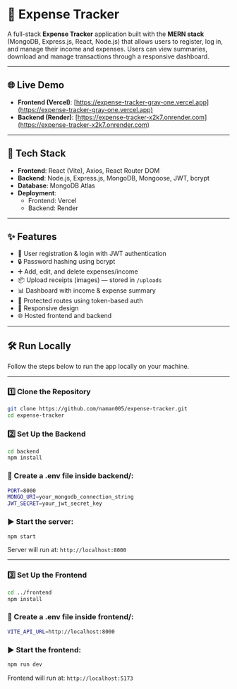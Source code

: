 # 💸 Expense Tracker

A full-stack **Expense Tracker** application built with the **MERN stack** (MongoDB, Express.js, React, Node.js) that allows users to register, log in, and manage their income and expenses. Users can view summaries, download and manage transactions through a responsive dashboard.

---

## 🌐 Live Demo

- **Frontend (Vercel)**: [https://expense-tracker-gray-one.vercel.app](https://expense-tracker-gray-one.vercel.app)
- **Backend (Render)**: [https://expense-tracker-x2k7.onrender.com](https://expense-tracker-x2k7.onrender.com)

---

## 🚀 Tech Stack

- **Frontend**: React (Vite), Axios, React Router DOM
- **Backend**: Node.js, Express.js, MongoDB, Mongoose, JWT, bcrypt
- **Database**: MongoDB Atlas
- **Deployment**:
  - Frontend: Vercel
  - Backend: Render

---

## ✨ Features

- 🔐 User registration & login with JWT authentication
- 🔒 Password hashing using bcrypt
- ➕ Add, edit, and delete expenses/income
- 📦 Upload receipts (images) — stored in `/uploads`
- 📊 Dashboard with income & expense summary
- 🧭 Protected routes using token-based auth
- 📱 Responsive design
- 🌐 Hosted frontend and backend

---

## 🛠️ Run Locally

Follow the steps below to run the app locally on your machine.

---

### 1️⃣ Clone the Repository

```bash
git clone https://github.com/naman005/expense-tracker.git
cd expense-tracker
```
### 2️⃣ Set Up the Backend
```bash
cd backend
npm install
```
### 🔐 Create a .env file inside backend/:

```bash
PORT=8000
MONGO_URI=your_mongodb_connection_string
JWT_SECRET=your_jwt_secret_key
```

### ▶ Start the server:
```bash
npm start
```

Server will run at: `http://localhost:8000`

---

### 3️⃣ Set Up the Frontend
```bash
cd ../frontend
npm install
```
### 🔐 Create a .env file inside frontend/:
```bash
VITE_API_URL=http://localhost:8000
```
### ▶ Start the frontend:
```bash
npm run dev
```

Frontend will run at: `http://localhost:5173`



